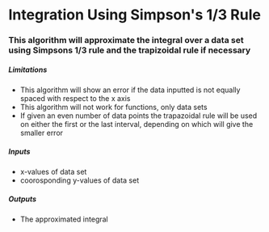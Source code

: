 # Integration Using Simpson's 1/3 Rule
### This algorithm will approximate the integral over a data set using Simpsons 1/3 rule and the trapizoidal rule if necessary
##### Limitations
  * This algorithm will show an error if the data inputted is not equally spaced with respect to the x axis
  * This algorithm will not work for functions, only data sets
  * If given an even number of data points the trapazoidal rule will be used on either the first or the last interval,
  depending on which will give the smaller error
##### Inputs
  * x-values of data set
  * coorosponding y-values of data set
##### Outputs
  * The approximated integral
